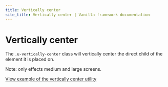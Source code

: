 ```yaml
---
title: Vertically center
site_title: Vertically center | Vanilla framework documentation
---
```


# Vertically center

The `.u-vertically-center` class will vertically center the direct child of the element it is placed on.

Note: only effects medium and large screens.

<a href="https://vanilla-framework.github.io/vanilla-framework/examples/utilities/vertically-center/"
    class="js-example">
    View example of the vertically center utility
</a>

